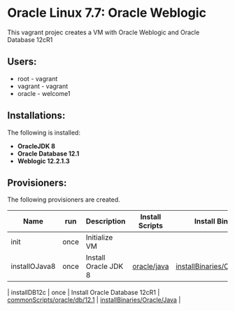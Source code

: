 # Oracle Linux 7.7: Oracle Weblogic
This vagrant projec creates a VM with Oracle Weblogic and Oracle Database 12cR1

## Users: 
+ root - vagrant
+ vagrant - vagrant
+ oracle - welcome1

## Installations:
The following is installed:
+ **OracleJDK 8** 
+ **Oracle Database 12.1** 
+ **Weblogic 12.2.1.3** 

## Provisioners:
The following provisioners are created.

| Name                   | run           | Description                     | Install Scripts     | Install Binaries |
| ---------------------- | ------------- |---------------------------------| --------------------|------------------|
| init                   | once          | Initialize VM                   |                     |                  |
| installOJava8          | once          | Install Oracle JDK 8            | [oracle/java](../Stage/commonScripts/oracle/java/README.md) | [installBinaries/Oracle/Java](../Stage/installBinaries/Oracle/Java/README.md) |

| installDB12c          | once          | Install Oracle Database 12cR1    | [commonScripts/oracle/db/12.1](../Stage/commonScripts/commonScripts/oracle/db/12.1/README.md) | [installBinaries/Oracle/Java](../Stage/installBinaries/Oracle/Oracle/DB/12.1.0.2/x86_64/README.md) |